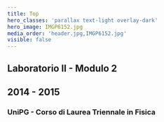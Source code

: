 ```yaml
---
title: Top
hero_classes: 'parallax text-light overlay-dark'
hero_image: IMGP6152.jpg
media_order: 'header.jpg,IMGP6152.jpg'
visible: false
---
```


## Laboratorio II - Modulo 2
## 2014 - 2015
### UniPG - Corso di Laurea Triennale in Fisica